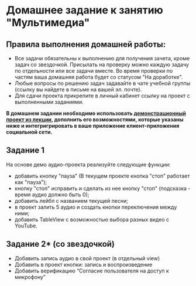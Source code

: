 # Домашнее задание к занятию "Мультимедиа"

## Правила выполнения домашней работы:

* Все задачи обязательны к выполнению для получения зачета, кроме задач со звездочкой. Присылать на проверку можно каждую задачу по отдельности или все задачи вместе. Во время проверки по частям ваша домашняя работа будет со статусом "На доработке".
* Любые вопросы по решению задач задавайте в чате учебной группы (ссылку вы найдете в письме на вашей эл. почте).
* Для сдачи проекта прикрепите в личный кабинет ссылку на проект с выполненными заданиями.

**В домашнем задании необходимо использовать [демонстрационный проект из лекции](https://github.com/netology-code/iosint-code/tree/main/10), дополнить его возможностями, которые указаны ниже и интегригрировать в ваше приложение клиент-приложения социальной сети.**

## Задание 1
На основе демо аудио-проекта реализуйте следующие функции:
* добавить кнопку "пауза" (В текущем проекте кнопка "стоп" работает как "пауза");
* кнопку "стоп" исправить и сделать из нее кнопку "стоп" (подсказка - время аудио должно быть 0);
* добавить лейбл с названием текущей песни;
* в проект залить 5 аудио и создать кнопки переключения между ними;
* добавить TableView с возможностью выбора разных видео с YouTube.

## Задание 2* (со звездочкой)
* Добавить запись аудио в свой проект (в отдельный view) 
* Добавить в проект кнопки: запись и воспроизведение
* Добавить верификацию “Согласие пользователя на доступ к микрофону”
